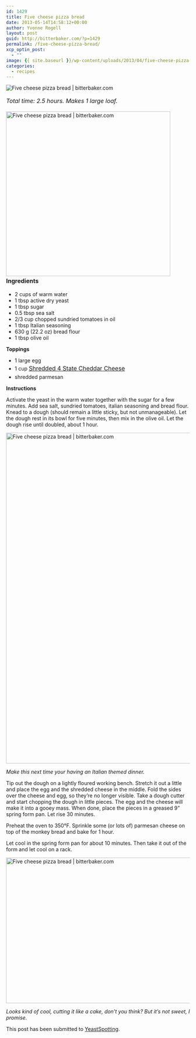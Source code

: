 ```yaml
---
id: 1429
title: Five cheese pizza bread
date: 2013-05-14T14:58:12+00:00
author: Yvonne Rogell
layout: post
guid: http://bitterbaker.com/?p=1429
permalink: /five-cheese-pizza-bread/
xcp_optin_post:
  - ""
image: {{ site.baseurl }}/wp-content/uploads/2013/04/five-cheese-pizza-bread3foodgawker-624x632.jpg
categories:
  - recipes
---
```

<p class="recipe-icon">
  <img class="recipe-icon" alt="Five cheese pizza bread | bitterbaker.com" src="http://bitterbaker.com/images/five-cheese-pizza-bread2mini.jpg" />
</p>

<em style="line-height: 1.714285714; font-size: 1rem;">Total time: 2.5 hours. Makes 1 large loaf. </em>

<img class="pinthis alignright" title="Five cheese pizza bread | bitterbaker.com" alt="Five cheese pizza bread | bitterbaker.com" src="http://bitterbaker.com/images/five-cheese-pizza-bread2.jpg" width="450" /><strong style="line-height: 1.714285714; font-size: 1rem;">Ingredients</strong>

  * 2 cups of warm water
  * 1 tbsp active dry yeast
  * 1 tbsp sugar
  * 0.5 tbsp sea salt
  * 2/3 cup chopped sundried tomatoes in oil
  * 1 tbsp Italian seasoning
  * 630 g (22.2 oz) bread flour
  * 1 tbsp olive oil

**Toppings**

  * 1 large egg
  * 1 cup <a style="line-height: 1.714285714; font-size: 1rem;" href="http://www.sargento.com/products/223/sargento-chef-blends-four-state-cheddar-shredded-cheese/" target="_blank">Shredded 4 State Cheddar Cheese</a>
  * shredded parmesan

**Instructions**
  
Activate the yeast in the warm water together with the sugar for a few minutes. Add sea salt, sundried tomatoes, italian seasoning and bread flour. Knead to a dough (should remain a little sticky, but not unmanageable). Let the dough rest in its bowl for five minutes, then mix in the olive oil. Let the dough rise until doubled, about 1 hour.

<img class="pinthis" title="Five cheese pizza bread | bitterbaker.com" alt="Five cheese pizza bread | bitterbaker.com" src="http://bitterbaker.com/images/five-cheese-pizza-bread3.jpg" width="600" height="904" />
  
_Make this next time your having an Italian themed dinner._ 

Tip out the dough on a lightly floured working bench. Stretch it out a little and place the egg and the shredded cheese in the middle. Fold the sides over the cheese and egg, so they’re no longer visible. Take a dough cutter and start chopping the dough in little pieces. The egg and the cheese will make it into a gooey mass. When done, place the pieces in a greased 9” spring form pan. Let rise 30 minutes.

Preheat the oven to 350°F. Sprinkle some (or lots of) parmesan cheese on top of the monkey bread and bake for 1 hour.

Let cool in the spring form pan for about 10 minutes. Then take it out of the form and let cool on a rack.

<img class="pinthis" title="Five cheese pizza bread | bitterbaker.com" alt="Five cheese pizza bread | bitterbaker.com" src="http://bitterbaker.com/images/five-cheese-pizza-bread1.jpg" width="600" height="398" />
  
_Looks kind of cool, cutting it like a cake, don&#8217;t you think? But it&#8217;s not sweet, I promise._

This post has been submitted to <a title="Yeast Spotting" href="http://www.wildyeastblog.com/category/yeastspotting/" target="_blank">YeastSpotting</a>.